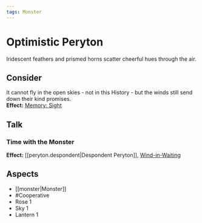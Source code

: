 ```yaml
---
tags: Monster
---
```

# Optimistic Peryton
Iridescent feathers and prismed horns scatter cheerful hues through the air.
## Consider
It cannot fly in the open skies - not in this History - but the winds still send down their kind promises.<br>**Effect:** [Memory: Sight](https://uadaf.theevilroot.xyz/rowenarium/element/mem.sight)
## Talk
### Time with the Monster
**Effect:** [[peryton.despondent|Despondent Peryton]], [Wind-in-Waiting](https://uadaf.theevilroot.xyz/rowenarium/element/windinwaiting)
## Aspects
- [[monster|Monster]]
- #Cooperative 
- Rose 1
- Sky 1
- Lantern 1